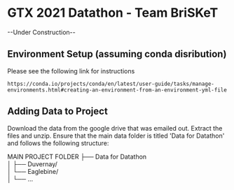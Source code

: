 # GTX 2021 Datathon - Team BriSKeT
  --Under Construction--


## Environment Setup (assuming conda disribution)
Please see the following link for instructions

	https://conda.io/projects/conda/en/latest/user-guide/tasks/manage-environments.html#creating-an-environment-from-an-environment-yml-file
	
	
## Adding Data to Project
Download the data from the google drive that was emailed out. Extract the files and unzip. Ensure that the main data folder is titled 'Data for Datathon' and follows the following structure:

MAIN PROJECT FOLDER
├── Data for Datathon \
│   ├── Duvernay/ \
│   └── Eaglebine/ \
│   └── ...
